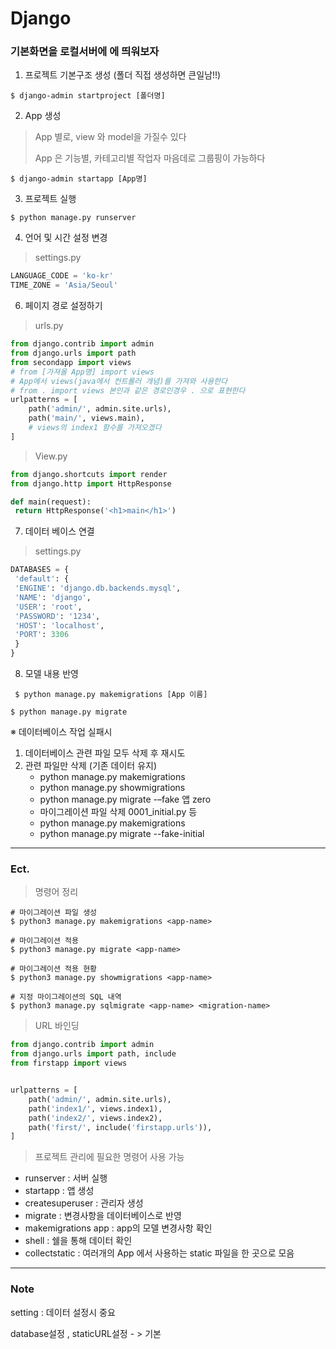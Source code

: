 # Django



### 기본화면을 로컬서버에 에 띄워보자

1.  프로젝트 기본구조 생성 (폴더 직접 생성하면 큰일남!!)

```shell
$ django-admin startproject [폴더명]
```

2. App 생성

> App 별로, view 와 model을 가질수 있다
>
> App 은 기능별, 카테고리별 작업자 마음데로 그룹핑이 가능하다

```shell
$ django-admin startapp [App명]
```

3. 프로젝트 실행

```shell
$ python manage.py runserver
```



4. 언어 및 시간 설정 변경 

> settings.py 

```python
LANGUAGE_CODE = 'ko-kr'
TIME_ZONE = 'Asia/Seoul'
```



6. 페이지 경로 설정하기 	

> urls.py 

```python
from django.contrib import admin
from django.urls import path
from secondapp import views
# from [가져올 App명] import views
# App에서 views(java에서 컨트롤러 개념)를 가져와 사용한다
# from . import views 본인과 같은 경로인경우 . 으로 표현한다
urlpatterns = [
    path('admin/', admin.site.urls),
    path('main/', views.main),
  	# views의 index1 함수를 가져오겠다
]
```

> View.py

```python
from django.shortcuts import render
from django.http import HttpResponse

def main(request):
 return HttpResponse('<h1>main</h1>')
```



7. 데이터 베이스 연결

> settings.py

```python
DATABASES = {
 'default': {
 'ENGINE': 'django.db.backends.mysql',
 'NAME': 'django',
 'USER': 'root',
 'PASSWORD': '1234',
 'HOST': 'localhost',
 'PORT': 3306
 }
}
```



8. 모델 내용 반영

```shell
 $ python manage.py makemigrations [App 이름]
```

```shell
$ python manage.py migrate
```



※ 데이터베이스 작업 실패시

1. 데이터베이스 관련 파일 모두 삭제 후 재시도
2. 관련 파일만 삭제 (기존 데이터 유지) 
   - python manage.py makemigrations 
   - python manage.py showmigrations
   - python manage.py migrate -–fake 앱 zero 
   - 마이그레이션 파일 삭제 0001_initial.py 등
   - python manage.py makemigrations
   - python manage.py migrate --fake-initial



---



### Ect.

> 명령어 정리

```shell
# 마이그레이션 파일 생성
$ python3 manage.py makemigrations <app-name>

# 마이그레이션 적용
$ python3 manage.py migrate <app-name>

# 마이그레이션 적용 현황
$ python3 manage.py showmigrations <app-name>

# 지정 마이그레이션의 SQL 내역
$ python3 manage.py sqlmigrate <app-name> <migration-name>
```



> URL 바인딩

```python
from django.contrib import admin
from django.urls import path, include
from firstapp import views


urlpatterns = [
    path('admin/', admin.site.urls),
    path('index1/', views.index1),
    path('index2/', views.index2),
    path('first/', include('firstapp.urls')),
]
```



>  프로젝트 관리에 필요한 명령어 사용 가능

- runserver : 서버 실행
- startapp : 앱 생성
- createsuperuser : 관리자 생성
- migrate : 변경사항을 데이터베이스로 반영
- makemigrations app : app의 모델 변경사항 확인
- shell : 쉘을 통해 데이터 확인
- collectstatic : 여러개의 App 에서 사용하는 static 파일을 한 곳으로 모음



---



### Note

setting : 데이터 설정시 중요

database설정 , staticURL설정 - > 기본

